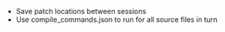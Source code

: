 
* Save patch locations between sessions
* Use compile_commands.json to run for all source files in turn

